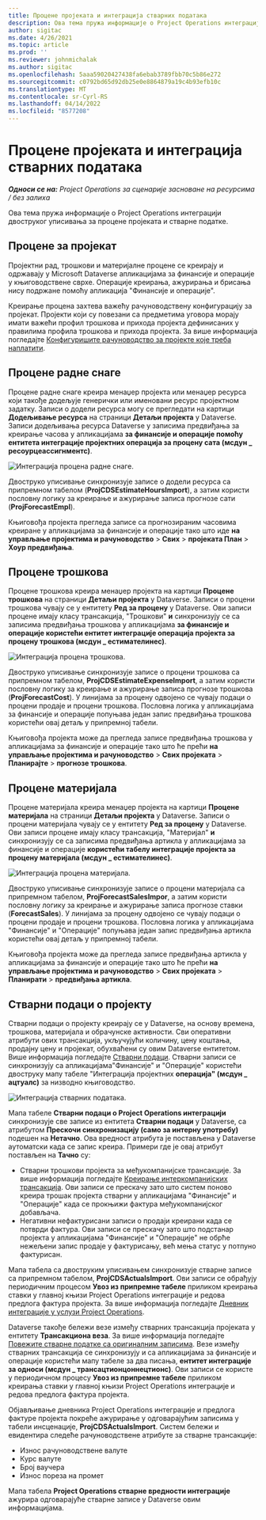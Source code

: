 ```yaml
---
title: Процене пројеката и интеграција стварних података
description: Ова тема пружа информације о Project Operations интеграцији двоструког уписивања за процене пројеката и стварне податке.
author: sigitac
ms.date: 4/26/2021
ms.topic: article
ms.prod: ''
ms.reviewer: johnmichalak
ms.author: sigitac
ms.openlocfilehash: 5aaa59020427438fa6ebab3789fbb70c5b86e272
ms.sourcegitcommit: c0792bd65d92db25e0e8864879a19c4b93efb10c
ms.translationtype: MT
ms.contentlocale: sr-Cyrl-RS
ms.lasthandoff: 04/14/2022
ms.locfileid: "8577208"
---
```

# <a name="project-estimates-and-actuals-integration"></a>Процене пројеката и интеграција стварних података

_**Односи се на:** Project Operations за сценарије засноване на ресурсима / без залиха_

Ова тема пружа информације о Project Operations интеграцији двоструког уписивања за процене пројеката и стварне податке.

## <a name="project-estimates"></a>Процене за пројекат

Пројектни рад, трошкови и материјалне процене се креирају и одржавају у Microsoft Dataverse апликацијама за финансије и операције у књиговодствене сврхе. Операције креирања, ажурирања и брисања нису подржане помоћу апликација "Финансије и операције".

Креирање процена захтева важећу рачуноводствену конфигурацију за пројекат. Пројекти који су повезани са предметима уговора морају имати важећи профил трошкова и прихода пројекта дефинисаних у правилима профила трошкова и прихода пројекта. За више информација погледајте [Конфигуришите рачуноводство за пројекте које треба наплатити](../project-accounting/configure-accounting-billable-projects.md#configure-project-cost-and-revenue-profile-rules).

## <a name="labor-estimates"></a>Процене радне снаге

Процене радне снаге креира менаџер пројекта или менаџер ресурса који такође додељује генерички или именовани ресурс пројектном задатку. Записи о додели ресурса могу се прегледати на картици **Додељивање ресурса** на страници **Детаљи пројекта** у Dataverse. Записи додељивања ресурса Dataverse у записима предвиђања за креирање часова у апликацијама **за финансије и операције помоћу ентитета интеграције пројектних операција за процену сата (мсдyн \_ ресоурцеассигнментс)**.

   ![Интеграција процена радне снаге.](./Media/DW4LaborEstimates.png)

Двоструко уписивање синхронизује записе о додели ресурса са припремном табелом (**ProjCDSEstimateHoursImport**), а затим користи пословну логику за креирање и ажурирање записа прогнозе сати (**ProjForecastEmpl**).

Књиговођа пројекта прегледа записе са прогнозираним часовима креиране у апликацијама за финансије и операције тако што иде **на управљање пројектима и рачуноводство** > **Свих** > **пројеката План** > **Хоур предвиђања**.

## <a name="expense-estimates"></a>Процене трошкова

Процене трошкова креира менаџер пројекта на картици **Процене трошкова** на страници **Детаљи пројекта** у Dataverse. Записи о процени трошкова чувају се у ентитету **Ред за процену** у Dataverse. Ови записи процене имају класу трансакција, "Трошкови" **и** синхронизују се са записима предвиђања трошкова у апликацијама **за финансије и операције користећи ентитет интеграције операција пројекта за процену трошкова (мсдyн \_ естимателинес)**.

   ![Интеграција процена трошкова.](./Media/DW4ExpenseEstimates.png)

Двоструко уписивање синхронизује записе о процени трошкова са припремном табелом, **ProjCDSEstimateExpenseImport**, а затим користи пословну логику за креирање и ажурирање записа прогнозе трошкова (**ProjForecastCost**). У линијама за процену одвојено се чувају подаци о процени продаје и процени трошкова. Пословна логика у апликацијама за финансије и операције попуњава један запис предвиђања трошкова користећи овај детаљ у припремној табели.

Књиговођа пројекта може да прегледа записе предвиђања трошкова у апликацијама за финансије и операције тако што ће прећи **на управљање пројектима и рачуноводство** > **Свих пројеката** > **Планирајте** > **прогнозе трошкова**.

## <a name="material-estimates"></a>Процене материјала

Процене материјала креира менаџер пројекта на картици **Процене материјала** на страници **Детаљи пројекта** у Dataverse. Записи о процени материјала чувају се у ентитету **Ред за процену** у Dataverse. Ови записи процене имају класу трансакција, "Материјал" **и** синхронизују се са записима предвиђања артикла у апликацијама за финансије и операције **користећи табелу интеграције пројекта за процену материјала (мсдyн \_ естимателинес)**.

   ![Интеграција процена материјала.](./Media/DW4MaterialEstimates.png)

Двоструко уписивање синхронизује записе о процени материјала са припремном табелом, **ProjForecastSalesImpor**, а затим користи пословну логику за креирање и ажурирање записа прогнозе ставки (**ForecastSales**). У линијама за процену одвојено се чувају подаци о процени продаје и процени трошкова. Пословна логика у апликацијама "Финансије" и "Операције" попуњава један запис предвиђања артикла користећи овај детаљ у припремној табели.

Књиговођа пројекта може да прегледа записе предвиђања артикла у апликацијама за финансије и операције тако што ће прећи **на управљање пројектима и рачуноводство** > **Свих пројеката** > **Планирати** > **предвиђања артикла**.

## <a name="project-actuals"></a>Стварни подаци о пројекту

Стварни подаци о пројекту креирају се у Dataverse, на основу времена, трошкова, материјала и обрачунске активности. Сви оперативни атрибути ових трансакција, укључујући количину, цену коштања, продајну цену и пројекат, обухваћени су овим Dataverse ентитетом. Више информација погледајте [Стварни подаци](../actuals/actuals-overview.md). Стварни записи се синхронизују са апликацијама"Финансије" и "Операције" користећи двоструку мапу табеле "Интеграција пројектних **операција" (мсдyн \_ ацтуалс)** за низводно књиговодство.

   ![Интеграција стварних података.](./Media/DW4Actuals.png)

Мапа табеле **Стварни подаци о Project Operations интеграцији** синхронизује све записе из ентитета **Стварни подаци** у Dataverse, са атрибутом **Прескочи синхронизацију (само за интерну употребу)** подешен на **Нетачно**. Ова вредност атрибута је постављена у Dataverse аутоматски када се запис креира. Примери где је овај атрибут постављен на **Тачно** су:

  - Стварни трошкови пројекта за међукомпанијске трансакције. За више информација погледајте [Креирање интеркомпанијских трансакција](../project-accounting/create-intercompany-transactions.md). Ови записи се прескачу зато што систем поново креира трошак пројекта стварни у апликацијама "Финансије" и "Операције" када се прокњижи фактура међукомпанијског добављача.
  - Негативни нефактурисани записи о продаји креирани када се потврди фактура. Ови записи се прескачу зато што подстанар пројекта у апликацијама "Финансије" и "Операције" не обрће нежељени запис продаје у фактурисању, већ мења статус у потпуно фактурисан.

Мапа табела са двоструким уписивањем синхронизује стварне записе са припремном табелом, **ProjCDSActualsImport**. Ови записи се обрађују периодичним процесом **Увоз из припремне табеле** приликом креирања ставки у главној књизи Project Operations интеграције и редова предлога фактура пројекта. За више информација погледајте [Дневник интеграције у услузи Project Operations](../project-accounting/project-operations-integration-journal.md).

Dataverse такође бележи везе између стварних трансакција пројеката у ентитету **Трансакциона веза**. За више информација погледајте [Повежите стварне податке са оригиналним записима](../actuals/linkingactuals.md). Везе између стварних трансакција се синхронизују и са апликацијама за финансије и операције користећи мапу табеле за два писања, **ентитет интеграције за односи (мсдyн \_ трансацтионцоннецтионс)**. Ови записи се користе у периодичном процесу **Увоз из припремне табеле** приликом креирања ставки у главној књизи Project Operations интеграције и редова предлога фактура пројекта.

Објављивање дневника Project Operations интеграције и предлога фактуре пројекта покреће ажурирање у одговарајућим записима у табели инсценације, **ProjCDSActualsImport**. Систем бележи и евидентира следеће рачуноводствене атрибуте за стварне трансакције:

- Износ рачуноводствене валуте
- Курс валуте
- Број ваучера
- Износ пореза на промет

Мапа табела **Project Operations стварне вредности интеграције** ажурира одговарајуће стварне записе у Dataverse овим информацијама.
